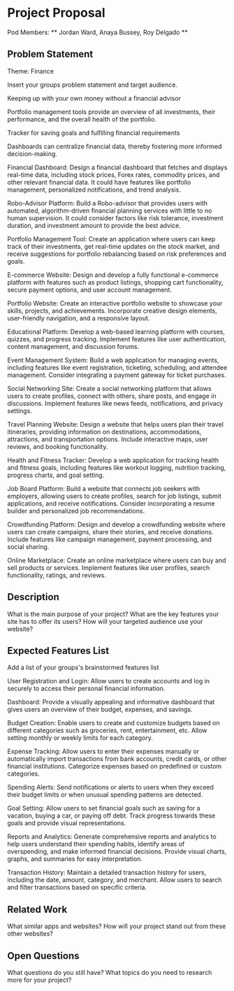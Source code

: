 # Project Proposal

Pod Members: ** Jordan Ward, Anaya Bussey, Roy Delgado **

## Problem Statement

Theme: Finance


Insert your groups problem statement and target audience.

Keeping up with your own money without a financial advisor 

Portfolio management tools provide an overview of all investments, their performance, and the overall health of the portfolio.

Tracker for saving goals and fulfilling financial requirements

Dashboards can centralize financial data, thereby fostering more informed decision-making. 


Financial Dashboard: Design a financial dashboard that fetches and displays real-time data, including stock prices, Forex rates, commodity prices, and other relevant financial data. It could have features like portfolio management, personalized notifications, and trend analysis.

Robo-Advisor Platform: Build a Robo-advisor that provides users with automated, algorithm-driven financial planning services with little to no human supervision. It could consider factors like risk tolerance, investment duration, and investment amount to provide the best advice.

Portfolio Management Tool: Create an application where users can keep track of their investments, get real-time updates on the stock market, and receive suggestions for portfolio rebalancing based on risk preferences and goals.

E-commerce Website: Design and develop a fully functional e-commerce platform with features such as product listings, shopping cart functionality, secure payment options, and user account management.

Portfolio Website: Create an interactive portfolio website to showcase your skills, projects, and achievements. Incorporate creative design elements, user-friendly navigation, and a responsive layout.

Educational Platform: Develop a web-based learning platform with courses, quizzes, and progress tracking. Implement features like user authentication, content management, and discussion forums.

Event Management System: Build a web application for managing events, including features like event registration, ticketing, scheduling, and attendee management. Consider integrating a payment gateway for ticket purchases.

Social Networking Site: Create a social networking platform that allows users to create profiles, connect with others, share posts, and engage in discussions. Implement features like news feeds, notifications, and privacy settings.

Travel Planning Website: Design a website that helps users plan their travel itineraries, providing information on destinations, accommodations, attractions, and transportation options. Include interactive maps, user reviews, and booking functionality.

Health and Fitness Tracker: Develop a web application for tracking health and fitness goals, including features like workout logging, nutrition tracking, progress charts, and goal setting.

Job Board Platform: Build a website that connects job seekers with employers, allowing users to create profiles, search for job listings, submit applications, and receive notifications. Consider incorporating a resume builder and personalized job recommendations.

Crowdfunding Platform: Design and develop a crowdfunding website where users can create campaigns, share their stories, and receive donations. Include features like campaign management, payment processing, and social sharing.

Online Marketplace: Create an online marketplace where users can buy and sell products or services. Implement features like user profiles, search functionality, ratings, and reviews.

## Description

What is the main purpose of your project? What are the key features your site has to offer its users? How will your targeted audience use your website?

## Expected Features List

Add a list of your groups's brainstormed features list

User Registration and Login: Allow users to create accounts and log in securely to access their personal financial information.

Dashboard: Provide a visually appealing and informative dashboard that gives users an overview of their budget, expenses, and savings.

Budget Creation: Enable users to create and customize budgets based on different categories such as groceries, rent, entertainment, etc. Allow setting monthly or weekly limits for each category.

Expense Tracking: Allow users to enter their expenses manually or automatically import transactions from bank accounts, credit cards, or other financial institutions. Categorize expenses based on predefined or custom categories.

Spending Alerts: Send notifications or alerts to users when they exceed their budget limits or when unusual spending patterns are detected.

Goal Setting: Allow users to set financial goals such as saving for a vacation, buying a car, or paying off debt. Track progress towards these goals and provide visual representations.

Reports and Analytics: Generate comprehensive reports and analytics to help users understand their spending habits, identify areas of overspending, and make informed financial decisions. Provide visual charts, graphs, and summaries for easy interpretation.

Transaction History: Maintain a detailed transaction history for users, including the date, amount, category, and merchant. Allow users to search and filter transactions based on specific criteria.

## Related Work

What similar apps and websites? How will your project stand out from these other websites?

## Open Questions

What questions do you still have? What topics do you need to research more for your project?
